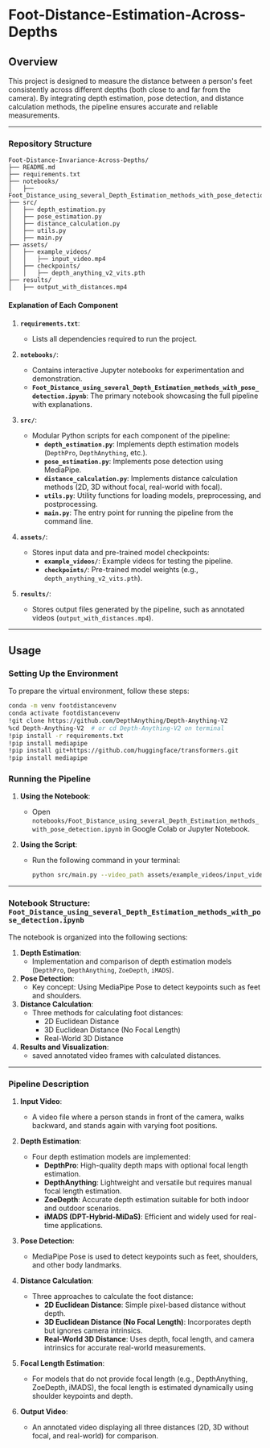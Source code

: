 # Foot-Distance-Estimation-Across-Depths

## Overview
This project is designed to measure the distance between a person's feet consistently across different depths (both close to and far from the camera). By integrating depth estimation, pose detection, and distance calculation methods, the pipeline ensures accurate and reliable measurements.

---

### Repository Structure
```
Foot-Distance-Invariance-Across-Depths/
├── README.md
├── requirements.txt
├── notebooks/
│   ├── Foot_Distance_using_several_Depth_Estimation_methods_with_pose_detection.ipynb
├── src/
│   ├── depth_estimation.py
│   ├── pose_estimation.py
│   ├── distance_calculation.py
│   ├── utils.py
│   ├── main.py
├── assets/
│   ├── example_videos/
│   │   ├── input_video.mp4
│   ├── checkpoints/
│   │   ├── depth_anything_v2_vits.pth
├── results/
│   ├── output_with_distances.mp4
```

#### Explanation of Each Component
1. **`requirements.txt`**:
   - Lists all dependencies required to run the project.

2. **`notebooks/`**:
   - Contains interactive Jupyter notebooks for experimentation and demonstration.
   - **`Foot_Distance_using_several_Depth_Estimation_methods_with_pose_detection.ipynb`**: The primary notebook showcasing the full pipeline with explanations.

3. **`src/`**:
   - Modular Python scripts for each component of the pipeline:
     - **`depth_estimation.py`**: Implements depth estimation models (`DepthPro`, `DepthAnything`, etc.).
     - **`pose_estimation.py`**: Implements pose detection using MediaPipe.
     - **`distance_calculation.py`**: Implements distance calculation methods (2D, 3D without focal, real-world with focal).
     - **`utils.py`**: Utility functions for loading models, preprocessing, and postprocessing.
     - **`main.py`**: The entry point for running the pipeline from the command line.

4. **`assets/`**:
   - Stores input data and pre-trained model checkpoints:
     - **`example_videos/`**: Example videos for testing the pipeline.
     - **`checkpoints/`**: Pre-trained model weights (e.g., `depth_anything_v2_vits.pth`).

5. **`results/`**:
   - Stores output files generated by the pipeline, such as annotated videos (`output_with_distances.mp4`).

---

## Usage

### Setting Up the Environment
To prepare the virtual environment, follow these steps:
```bash
conda -m venv footdistancevenv
conda activate footdistancevenv
!git clone https://github.com/DepthAnything/Depth-Anything-V2
%cd Depth-Anything-V2  # or cd Depth-Anything-V2 on terminal 
!pip install -r requirements.txt
!pip install mediapipe
!pip install git+https://github.com/huggingface/transformers.git
!pip install mediapipe
```

### Running the Pipeline
1. **Using the Notebook**:
   - Open `notebooks/Foot_Distance_using_several_Depth_Estimation_methods_with_pose_detection.ipynb` in Google Colab or Jupyter Notebook.

2. **Using the Script**:
   - Run the following command in your terminal:
     ```bash
     python src/main.py --video_path assets/example_videos/input_video.mp4 --depth_model depthpro
     ```
---

### Notebook Structure: `Foot_Distance_using_several_Depth_Estimation_methods_with_pose_detection.ipynb`
The notebook is organized into the following sections:
1. **Depth Estimation**:
   - Implementation and comparison of depth estimation models (`DepthPro`, `DepthAnything`, `ZoeDepth`, `iMADS`).
2. **Pose Detection**:
   - Key concept: Using MediaPipe Pose to detect keypoints such as feet and shoulders.
3. **Distance Calculation**:
   - Three methods for calculating foot distances:
     - 2D Euclidean Distance
     - 3D Euclidean Distance (No Focal Length)
     - Real-World 3D Distance
4. **Results and Visualization**:
   - saved annotated video frames with calculated distances.

---

### Pipeline Description
1. **Input Video**:
   - A video file where a person stands in front of the camera, walks backward, and stands again with varying foot positions.

2. **Depth Estimation**:
   - Four depth estimation models are implemented:
     - **DepthPro**: High-quality depth maps with optional focal length estimation.
     - **DepthAnything**: Lightweight and versatile but requires manual focal length estimation.
     - **ZoeDepth**: Accurate depth estimation suitable for both indoor and outdoor scenarios.
     - **iMADS (DPT-Hybrid-MiDaS)**: Efficient and widely used for real-time applications.

3. **Pose Detection**:
   - MediaPipe Pose is used to detect keypoints such as feet, shoulders, and other body landmarks.

4. **Distance Calculation**:
   - Three approaches to calculate the foot distance:
     - **2D Euclidean Distance**: Simple pixel-based distance without depth.
     - **3D Euclidean Distance (No Focal Length)**: Incorporates depth but ignores camera intrinsics.
     - **Real-World 3D Distance**: Uses depth, focal length, and camera intrinsics for accurate real-world measurements.

5. **Focal Length Estimation**:
   - For models that do not provide focal length (e.g., DepthAnything, ZoeDepth, iMADS), the focal length is estimated dynamically using shoulder keypoints and depth.

6. **Output Video**:
   - An annotated video displaying all three distances (2D, 3D without focal, and real-world) for comparison.
